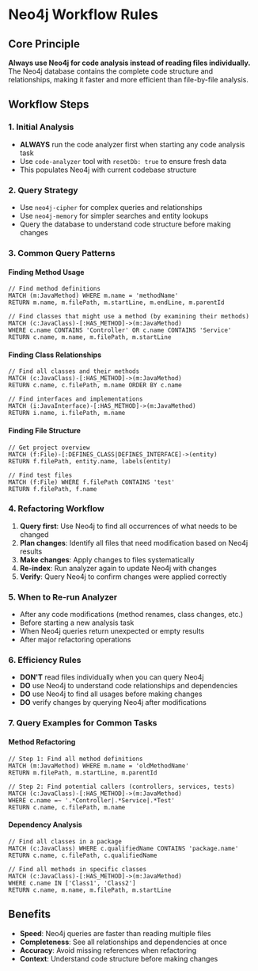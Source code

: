 # Neo4j Workflow Rules

## Core Principle
**Always use Neo4j for code analysis instead of reading files individually.** The Neo4j database contains the complete code structure and relationships, making it faster and more efficient than file-by-file analysis.

## Workflow Steps

### 1. Initial Analysis
- **ALWAYS** run the code analyzer first when starting any code analysis task
- Use `code-analyzer` tool with `resetDb: true` to ensure fresh data
- This populates Neo4j with current codebase structure

### 2. Query Strategy
- Use `neo4j-cipher` for complex queries and relationships
- Use `neo4j-memory` for simpler searches and entity lookups
- Query the database to understand code structure before making changes

### 3. Common Query Patterns

#### Finding Method Usage
```cypher
// Find method definitions
MATCH (m:JavaMethod) WHERE m.name = 'methodName' 
RETURN m.name, m.filePath, m.startLine, m.endLine, m.parentId

// Find classes that might use a method (by examining their methods)
MATCH (c:JavaClass)-[:HAS_METHOD]->(m:JavaMethod) 
WHERE c.name CONTAINS 'Controller' OR c.name CONTAINS 'Service'
RETURN c.name, m.name, m.filePath, m.startLine
```

#### Finding Class Relationships
```cypher
// Find all classes and their methods
MATCH (c:JavaClass)-[:HAS_METHOD]->(m:JavaMethod) 
RETURN c.name, c.filePath, m.name ORDER BY c.name

// Find interfaces and implementations
MATCH (i:JavaInterface)-[:HAS_METHOD]->(m:JavaMethod)
RETURN i.name, i.filePath, m.name
```

#### Finding File Structure
```cypher
// Get project overview
MATCH (f:File)-[:DEFINES_CLASS|DEFINES_INTERFACE]->(entity)
RETURN f.filePath, entity.name, labels(entity)

// Find test files
MATCH (f:File) WHERE f.filePath CONTAINS 'test'
RETURN f.filePath, f.name
```

### 4. Refactoring Workflow
1. **Query first**: Use Neo4j to find all occurrences of what needs to be changed
2. **Plan changes**: Identify all files that need modification based on Neo4j results
3. **Make changes**: Apply changes to files systematically
4. **Re-index**: Run analyzer again to update Neo4j with changes
5. **Verify**: Query Neo4j to confirm changes were applied correctly

### 5. When to Re-run Analyzer
- After any code modifications (method renames, class changes, etc.)
- Before starting a new analysis task
- When Neo4j queries return unexpected or empty results
- After major refactoring operations

### 6. Efficiency Rules
- **DON'T** read files individually when you can query Neo4j
- **DO** use Neo4j to understand code relationships and dependencies
- **DO** use Neo4j to find all usages before making changes
- **DO** verify changes by querying Neo4j after modifications

### 7. Query Examples for Common Tasks

#### Method Refactoring
```cypher
// Step 1: Find all method definitions
MATCH (m:JavaMethod) WHERE m.name = 'oldMethodName'
RETURN m.filePath, m.startLine, m.parentId

// Step 2: Find potential callers (controllers, services, tests)
MATCH (c:JavaClass)-[:HAS_METHOD]->(m:JavaMethod)
WHERE c.name =~ '.*Controller|.*Service|.*Test'
RETURN c.name, c.filePath, m.name
```

#### Dependency Analysis
```cypher
// Find all classes in a package
MATCH (c:JavaClass) WHERE c.qualifiedName CONTAINS 'package.name'
RETURN c.name, c.filePath, c.qualifiedName

// Find all methods in specific classes
MATCH (c:JavaClass)-[:HAS_METHOD]->(m:JavaMethod)
WHERE c.name IN ['Class1', 'Class2']
RETURN c.name, m.name, m.filePath, m.startLine
```

## Benefits
- **Speed**: Neo4j queries are faster than reading multiple files
- **Completeness**: See all relationships and dependencies at once
- **Accuracy**: Avoid missing references when refactoring
- **Context**: Understand code structure before making changes